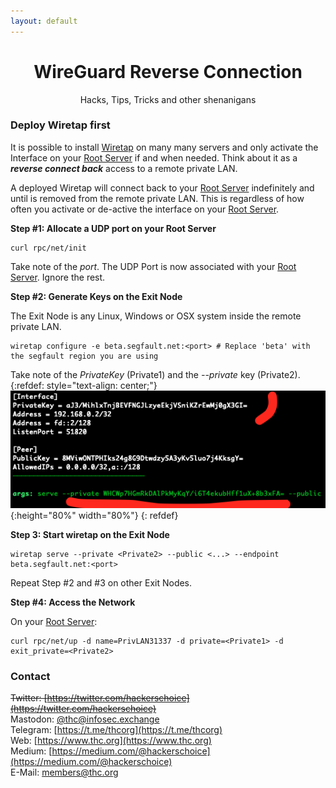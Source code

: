 ```yaml
---
layout: default
---
```


<div style="text-align:center"><h1>WireGuard Reverse Connection</h1>  
Hacks, Tips, Tricks and other shenanigans</div>


### Deploy Wiretap first

It is possible to install [Wiretap](https://github.com/sandialabs/wiretap) on many many servers and only activate the Interface on your [Root Server](../) if and when needed. Think about it as a *__reverse connect back__* access to a remote private LAN.  

A deployed Wiretap will connect back to your [Root Server](../) indefinitely and until is removed from the remote private LAN. This is regardless of how often you activate or de-active the interface on your [Root Server](../).

__Step #1: Allocate a UDP port on your Root Server__
```shell
curl rpc/net/init
```
Take note of the *port*. The UDP Port is now associated with your [Root Server](../). Ignore the rest.

__Step #2: Generate Keys on the Exit Node__

The Exit Node is any Linux, Windows or OSX system inside the remote private LAN.
```shell
wiretap configure -e beta.segfault.net:<port> # Replace 'beta' with the segfault region you are using
```

Take note of the *PrivateKey* (Private1) and the *--private* key (Private2).
{:refdef: style="text-align: center;"}
![login screen](wt-nosf.png){:height="80%" width="80%"}
{: refdef}

__Step 3: Start wiretap on the Exit Node__

```shell
wiretap serve --private <Private2> --public <...> --endpoint beta.segfault.net:<port>
```

Repeat Step #2 and #3 on other Exit Nodes.

__Step #4: Access the Network__

On your [Root Server](../):
```
curl rpc/net/up -d name=PrivLAN31337 -d private=<Private1> -d exit_private=<Private2>
```


### Contact

~~Twitter: [https://twitter.com/hackerschoice](https://twitter.com/hackerschoice)~~  
Mastodon: [@thc@infosec.exchange](https://infosec.exchange/@thc)  
Telegram: [https://t.me/thcorg](https://t.me/thcorg)  
Web: [https://www.thc.org](https://www.thc.org)  
Medium: [https://medium.com/@hackerschoice](https://medium.com/@hackerschoice)  
E-Mail: members@thc.org  
